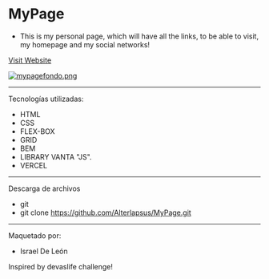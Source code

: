 # MyPage  

- This is my personal page, which will have all the links, to be able to visit, my homepage and my social networks!
                    
                                                                       
                 
<a href="https://my-page-profile.vercel.app"  target="_blank">Visit Website </a>  
   
[![mypagefondo.png](https://i.postimg.cc/3NtG7719/mypagefondo.png)](https://postimg.cc/H87n4qf7)
         
                   
---                     
    
Tecnologías utilizadas:   
  
- HTML 
- CSS
- FLEX-BOX    
- GRID
- BEM
- LIBRARY VANTA "JS".  
- VERCEL  

--- 

Descarga de archivos 

- git 
- git clone https://github.com/Alterlapsus/MyPage.git
 

---
  
Maquetado por: 

- Israel De León  

Inspired by devaslife challenge!
